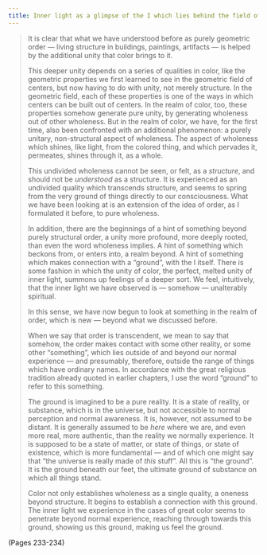 ```yaml
---
title: Inner light as a glimpse of the I which lies behind the field of centers
---
```


> It is clear that what we have understood before as purely geometric order — living structure in buildings, paintings, artifacts — is helped by the additional unity that color brings to it.
> 
> This deeper unity depends on a series of qualities in color, like the geometric properties we first learned to see in the geometric field of centers, but now having to do with unity, not merely structure. In the geometric field, each of these properties is one of the ways in which centers can be built out of centers. In the realm of color, too, these properties somehow generate pure unity, by generating wholeness out of other wholeness. But in the realm of color, we have, for the first time, also been confronted with an additional phenomenon: a purely unitary, non-structural aspect of wholeness. The aspect of wholeness which shines, like light, from the colored thing, and which pervades it, permeates, shines through it, as a whole.
> 
> This undivided wholeness cannot be seen, or felt, as a *structure*, and should not be *understood* as a structure. It is experienced as an undivided quality which transcends structure, and seems to spring from the very ground of things directly to our consciousness. What we have been looking at is an extension of the idea of order, as I formulated it before, to pure wholeness.
> 
> In addition, there are the beginnings of a hint of something beyond purely structural order, a unity more profound, more deeply rooted, than even the word wholeness implies. A hint of something which beckons from, or enters into, a realm beyond. A hint of something which makes connection with a “ground”, with the I itself. There is some fashion in which the unity of color, the perfect, melted unity of inner light, summons up feelings of a deeper sort. We feel, intuitively, that the inner light we have observed is — somehow — unalterably spiritual.
> 
> In this sense, we have now begun to look at something in the realm of order, which is new — beyond what we discussed before.
> 
> When we say that order is transcendent, we mean to say that somehow, the order makes contact with some other reality, or some other “something”, which lies outside of and beyond our normal experience — and presumably, therefore, outside the range of things which have ordinary names. In accordance with the great religious tradition already quoted in earlier chapters, I use the word “ground” to refer to this something.
> 
> The ground is imagined to be a pure reality. It is a state of reality, or substance, which is in the universe, but not accessible to normal perception and normal awareness. It is, however, not assumed to be distant. It is generally assumed to be *here* where we are, and even more real, more authentic, than the reality we normally experience. It is supposed to be a state of matter, or state of things, or state of existence, which is more fundamental — and of which one might say that “the universe is really made of *this* stuff”. All this is “the ground”. It is the ground beneath our feet, the ultimate ground of substance on which all things stand.
> 
> Color not only establishes wholeness as a single quality, a oneness beyond structure. It begins to establish a connection with this ground. The inner light we experience in the cases of great color seems to penetrate beyond normal experience, reaching through towards this ground, showing us this ground, making us feel the ground.

(Pages 233-234)
